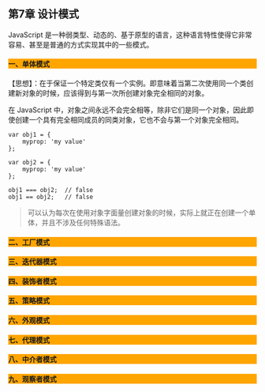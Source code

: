 ## 第7章 设计模式

JavaScript 是一种弱类型、动态的、基于原型的语言，这种语言特性使得它非常容易、甚至是普通的方式实现其中的一些模式。

#### <p style="background:orange;">一、单体模式</p>

【思想】：在于保证一个特定类仅有一个实例。即意味着当第二次使用同一个类创建新对象的时候，应该得到与第一次所创建对象完全相同的对象。

在 JavaScript 中，对象之间永远不会完全相等，除非它们是同一个对象，因此即使创建一个具有完全相同成员的同类对象，它也不会与第一个对象完全相同。

	var obj1 = {
	    myprop: 'my value'
	};
	
	var obj2 = {
	    myprop: 'my value'
	};
	
	obj1 === obj2;  // false
	obj1 == obj2;   // false

> 可以认为每次在使用对象字面量创建对象的时候，实际上就正在创建一个单体，并且不涉及任何特殊语法。

#### <p style="background:orange;">二、工厂模式</p>

#### <p style="background:orange;">三、迭代器模式</p>

#### <p style="background:orange;">四、装饰者模式</p>

#### <p style="background:orange;">五、策略模式</p>

#### <p style="background:orange;">六、外观模式</p>

#### <p style="background:orange;">七、代理模式</p>

#### <p style="background:orange;">八、中介者模式</p>

#### <p style="background:orange;">九、观察者模式</p>